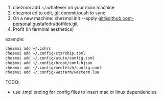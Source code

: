 1.	chezmoi add ~/.whatever on your main machine
2.	chezmoi cd to edit, git commit/push to sync
3.	On a new machine: chezmoi init --apply git@github.com-personal:gustafedn/dotfiles.git
4.	Profit (in terminal aesthetics)

example:
``` zsh
chezmoi add ~/.zshrc
chezmoi add ~/.config/starship.toml
chezmoi add ~/.config/atuin/config.toml
chezmoi add ~/.config/broot/conf.hjson
chezmoi add ~/.config/neofetch/config.conf
chezmoi add ~/.config/wezterm/wezterm.lua
```


TODO:
- use .tmpl ending for config files to insert mac or linux dependencies